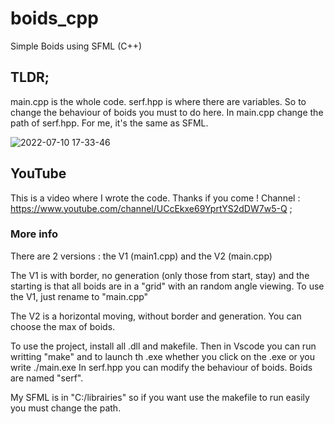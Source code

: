 # boids_cpp
Simple Boids using SFML (C++)


## TLDR;

main.cpp is the whole code.
serf.hpp is where there are variables. So to change the behaviour of boids you must to do here.
In main.cpp change the path of serf.hpp. For me, it's the same as SFML.

![2022-07-10 17-33-46](https://user-images.githubusercontent.com/109032171/178151668-36afaa0a-cbec-44af-bbbb-87f600e6bd55.gif)


## YouTube

This is a video where I wrote the code.
Thanks if you come !
Channel : https://www.youtube.com/channel/UCcEkxe69YprtYS2dDW7w5-Q ;

### More info

There are 2 versions : the V1 (main1.cpp) and the V2 (main.cpp)

The V1 is with border, no generation (only those from start, stay) and the starting is that all boids are in a "grid" with an random angle viewing.
To use the V1, just rename to "main.cpp"

The V2 is a horizontal moving, without border and generation. You can choose the max of boids.

To use the project, install all .dll and makefile. Then in Vscode you can run writting "make" and to launch th .exe whether you click on the .exe or you write ./main.exe
In serf.hpp you can modify the behaviour of boids.
Boids are named "serf". 

My SFML is in "C:/librairies" so if you want use the makefile to run easily you must change the path.

